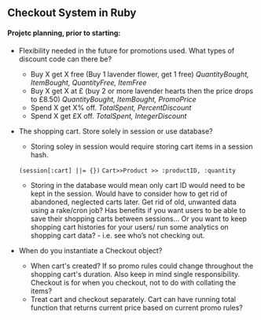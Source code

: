 ## Checkout System in Ruby

#### Projetc planning, prior to starting:

* Flexibility needed in the future for promotions used. What types of discount code can there be? 
    * Buy X get X free (Buy 1 lavender flower, get 1 free) *QuantityBought, ItemBought, QuantityFree, ItemFree*
    * Buy X get X at £ (buy 2 or more lavender hearts then the price drops to £8.50) *QuantityBought, ItemBought, PromoPrice*   
    * Spend X get X% off. *TotalSpent, PercentDiscount*
    * Spend X get £X off. *TotalSpent, IntegerDiscount*

* The shopping cart. Store solely in session or use database? 
    * Storing soley in session would require storing cart items in a session hash.

    `(session[:cart] ||= {})`
    `Cart>>Product >> :productID, :quantity`

    * Storing in the database would mean only cart ID would need to be kept in the session. Would have to consider how to get rid of abandoned, neglected carts later. Get rid of old, unwanted data using a rake/cron job? Has benefits if you want users to be able to save their shopping carts between sessions... Or you want to keep shopping cart histories for your users/ run some analytics on shopping cart data? - i.e. see who’s not checking out.

* When do you instantiate a Checkout object? 
    * When cart's created? If so promo rules could change throughout the shopping cart's duration. Also keep in mind single responsibility. Checkout is for when you checkout, not to do with collating the items?
    * Treat cart and checkout separately. Cart can have running total function that returns current price based on current promo rules?

    


